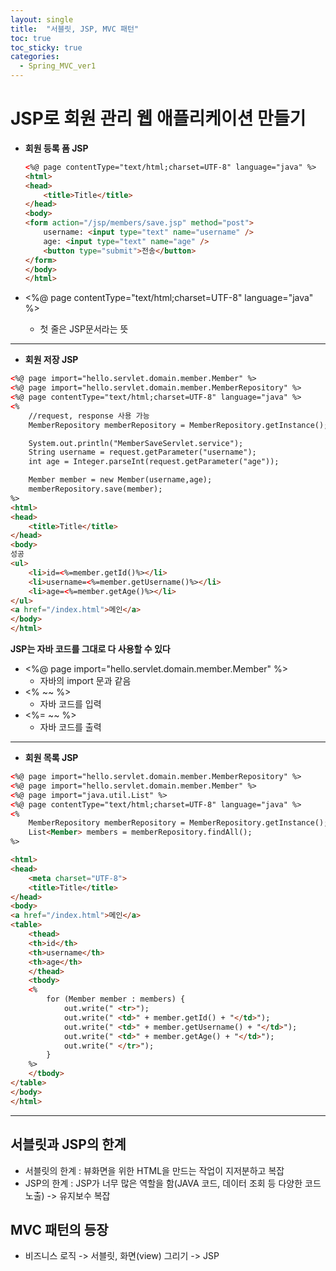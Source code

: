 ```yaml
---
layout: single
title:  "서블릿, JSP, MVC 패턴"
toc: true
toc_sticky: true
categories:
  - Spring_MVC_ver1
---
```


# JSP로 회원 관리 웹 애플리케이션 만들기



- **회원 등록 폼 JSP**
  
  ```html
  <%@ page contentType="text/html;charset=UTF-8" language="java" %>
  <html>
  <head>
      <title>Title</title>
  </head>
  <body>
  <form action="/jsp/members/save.jsp" method="post">
      username: <input type="text" name="username" />
      age: <input type="text" name="age" />
      <button type="submit">전송</button>
  </form>
  </body>
  </html>
  ```
  
- <%@ page contentType="text/html;charset=UTF-8" language="java" %>

  - 첫 줄은 JSP문서라는 뜻


---



- **회원 저장 JSP**

```html
<%@ page import="hello.servlet.domain.member.Member" %>
<%@ page import="hello.servlet.domain.member.MemberRepository" %>
<%@ page contentType="text/html;charset=UTF-8" language="java" %>
<%
    //request, response 사용 가능
    MemberRepository memberRepository = MemberRepository.getInstance();

    System.out.println("MemberSaveServlet.service");
    String username = request.getParameter("username");
    int age = Integer.parseInt(request.getParameter("age"));

    Member member = new Member(username,age);
    memberRepository.save(member);
%>
<html>
<head>
    <title>Title</title>
</head>
<body>
성공
<ul>
    <li>id=<%=member.getId()%></li>
    <li>username=<%=member.getUsername()%></li>
    <li>age=<%=member.getAge()%></li>
</ul>
<a href="/index.html">메인</a>
</body>
</html>
```

**JSP는 자바 코드를 그대로 다 사용할 수 있다**

- <%@ page import="hello.servlet.domain.member.Member" %>
  - 자바의 import 문과 같음
- <% ~~ %>
  - 자바 코드를 입력
- <%= ~~ %>
  - 자바 코드를 출력

---



- **회원 목록 JSP**

```html
<%@ page import="hello.servlet.domain.member.MemberRepository" %>
<%@ page import="hello.servlet.domain.member.Member" %>
<%@ page import="java.util.List" %>
<%@ page contentType="text/html;charset=UTF-8" language="java" %>
<%
    MemberRepository memberRepository = MemberRepository.getInstance();
    List<Member> members = memberRepository.findAll();
%>

<html>
<head>
    <meta charset="UTF-8">
    <title>Title</title>
</head>
<body>
<a href="/index.html">메인</a>
<table>
    <thead>
    <th>id</th>
    <th>username</th>
    <th>age</th>
    </thead>
    <tbody>
    <%
        for (Member member : members) {
            out.write(" <tr>");
            out.write(" <td>" + member.getId() + "</td>");
            out.write(" <td>" + member.getUsername() + "</td>");
            out.write(" <td>" + member.getAge() + "</td>");
            out.write(" </tr>");
        }
    %>
    </tbody>
</table>
</body>
</html>
```

---



## 서블릿과 JSP의 한계

- 서블릿의 한계 : 뷰화면을 위한 HTML을 만드는 작업이 지저분하고 복잡
- JSP의 한계 : JSP가 너무 많은 역할을 함(JAVA 코드, 데이터 조회 등 다양한 코드 노출) -> 유지보수 복잡



## MVC 패턴의 등장

- 비즈니스 로직 -> 서블릿, 화면(view) 그리기 -> JSP
